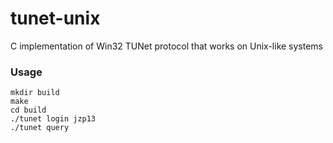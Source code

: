 # tunet-unix
C implementation of Win32 TUNet protocol that works on Unix-like systems

### Usage
~~~Shell
mkdir build
make
cd build
./tunet login jzp13
./tunet query
~~~
